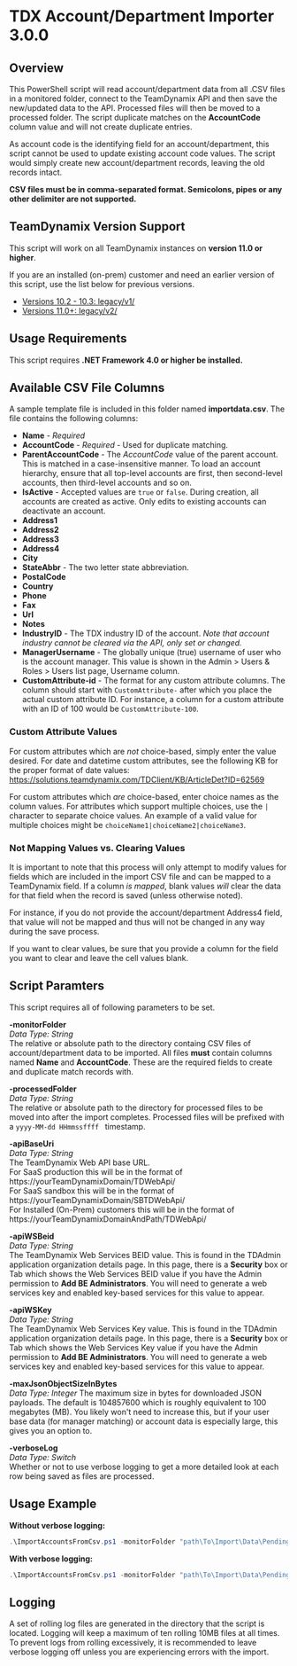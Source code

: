# TDX Account/Department Importer 3.0.0

## Overview ##
This PowerShell script will read account/department data from all .CSV files in a monitored folder, connect to the TeamDynamix API and then save the new/updated data to the API. Processed files will then be moved to a processed folder. The script duplicate matches on the **AccountCode** column value and will not create duplicate entries. 

As account code is the identifying field for an account/department, this script cannot be used to update existing account code values. The script would simply create new account/department records, leaving the old records intact.

**CSV files must be in comma-separated format. Semicolons, pipes or any other delimiter are not supported.**

## TeamDynamix Version Support ##
This script will work on all TeamDynamix instances on **version 11.0 or higher**.

If you are an installed (on-prem) customer and need an earlier version of this script, use the list below for previous versions.
- <a href="legacy/v1" target="_blank">Versions 10.2 - 10.3: legacy/v1/</a>
- <a href="legacy/v2" target="_blank">Versions 11.0+: legacy/v2/</a>

## Usage Requirements ##
This script requires **.NET Framework 4.0 or higher be installed.**

## Available CSV File Columns ##
A sample template file is included in this folder named **importdata.csv**.  The file contains the following columns:

- **Name** - *Required*
- **AccountCode** - *Required* - Used for duplicate matching.
- **ParentAccountCode** - The *AccountCode* value of the parent account. This is matched in a case-insensitive manner. To load an account hierarchy, ensure that all top-level accounts are first, 
then second-level accounts, then third-level accounts and so on.
- **IsActive** - Accepted values are `true` or `false`. During creation, all accounts are created as active. Only edits to existing accounts can deactivate an account.
- **Address1**
- **Address2**
- **Address3**
- **Address4**
- **City**
- **StateAbbr** - The two letter state abbreviation.
- **PostalCode**
- **Country**
- **Phone**
- **Fax**
- **Url**
- **Notes**
- **IndustryID** - The TDX industry ID of the account. *Note that account industry cannot be cleared via the API, only set or changed.*
- **ManagerUsername** - The globally unique (true) username of user who is the account manager. This value is shown in the Admin > Users & Roles > Users list page, Username column.
- **CustomAttribute-id** - The format for any custom attribute columns. The column should start with `CustomAttribute-` after which you place the actual custom attribute ID. For instance, a column for a custom attribute with an ID of 100 would be `CustomAttribute-100`.

### Custom Attribute Values ###
For custom attributes which are *not* choice-based, simply enter the value desired. For date and datetime custom attributes, see the following KB for the proper format of date values:  
https://solutions.teamdynamix.com/TDClient/KB/ArticleDet?ID=62569

For custom attributes which *are* choice-based, enter choice names as the column values. For attributes which support multiple choices, use the `|` character to separate choice values. An example of a valid value for multiple choices might be `choiceName1|choiceName2|choiceName3`.

### Not Mapping Values vs. Clearing Values ###
It is important to note that this process will only attempt to modify values for fields which are included in the import CSV file and can be mapped to a TeamDynamix field. If a column *is mapped*, blank values *will* clear the data for that field when the record is saved (unless otherwise noted).

For instance, if you do not provide the account/department Address4 field, that value will not be mapped and thus will not be changed in any way during the save process.

If you want to clear values, be sure that you provide a column for the field you want to clear and leave the cell values blank.

## Script Paramters ##
This script requires all of following parameters to be set.

**-monitorFolder**  
*Data Type: String*  
The relative or absolute path to the directory containg CSV files of account/department data to be imported. All files **must** contain columns named **Name** and **AccountCode**. These are the required fields to create and duplicate match records with.

**-processedFolder**  
*Data Type: String*  
The relative or absolute path to the directory for processed files to be moved into after the import completes. Processed files will be prefixed with a `yyyy-MM-dd HHmmssffff ` timestamp.

**-apiBaseUri**  
*Data Type: String*  
The TeamDynamix Web API base URL.  
For SaaS production this will be in the format of https://yourTeamDynamixDomain/TDWebApi/  
For SaaS sandbox this will be in the format of https://yourTeamDynamixDomain/SBTDWebApi/  
For Installed (On-Prem) customers this will be in the format of https://yourTeamDynamixDomainAndPath/TDWebApi/

**-apiWSBeid**  
*Data Type: String*  
The TeamDynamix Web Services BEID value. This is found in the TDAdmin application organization details page. In this page, there is a **Security** box or Tab which shows the Web Services BEID value if you have the Admin permission to **Add BE Administrators**. You will need to generate a web services key and enabled key-based services for this value to appear.

**-apiWSKey**  
*Data Type: String*  
The TeamDynamix Web Services Key value. This is found in the TDAdmin application organization details page. In this page, there is a **Security** box or Tab which shows the Web Services Key value if you have the Admin permission to **Add BE Administrators**. You will need to generate a web services key and enabled key-based services for this value to appear.

**-maxJsonObjectSizeInBytes**  
*Data Type: Integer*
The maximum size in bytes for downloaded JSON payloads. The default is 104857600 which is roughly equivalent to 100 megabytes (MB). You likely won't need to increase this, but if your user base data (for manager matching) or account data is especially large, this gives you an option to.

**-verboseLog**  
*Data Type: Switch*  
Whether or not to use verbose logging to get a more detailed look at each row being saved as files are processed.

## Usage Example ##
**Without verbose logging:**  
```powershell
.\ImportAccountsFromCsv.ps1 -monitorFolder "path\To\Import\Data\Pending\" -processedFolder "path\To\Import\Data\Submitted" -apiBaseUri "https://yourTeamDynamixDomain/TDWebApi/" -apiWSBeid "apiWSBeidFromTDAdmin" -apiWSKey "apiWSKeyFromTDAdmin"
```

**With verbose logging:**  
```powershell
.\ImportAccountsFromCsv.ps1 -monitorFolder "path\To\Import\Data\Pending\" -processedFolder "path\To\Import\Data\Submitted" -apiBaseUri "https://yourTeamDynamixDomain/TDWebApi/" -apiWSBeid "apiWSBeidFromTDAdmin" -apiWSKey "apiWSKeyFromTDAdmin" -verboseLog
```

## Logging ##
A set of rolling log files are generated in the directory that the script is located. Logging will keep a maximum of ten rolling 10MB files at all times. To prevent logs from rolling excessively, it is recommended to leave verbose logging off unless you are experiencing errors with the import.